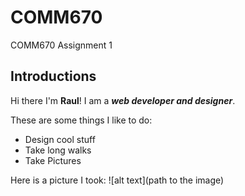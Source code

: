 # COMM670
COMM670 Assignment 1

## Introductions
Hi there I'm **Raul**! I am a _**web developer and designer**_.

These are some things I like to do: 
* Design cool stuff
* Take long walks
* Take Pictures

Here is a picture I took:
![alt text](path to the image)
